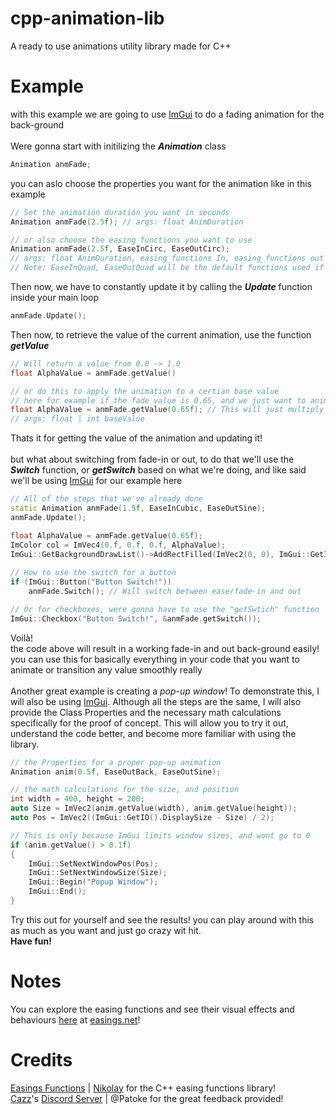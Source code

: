 # cpp-animation-lib
A ready to use animations utility library made for C++

# Example
with this example we are going to use [ImGui](https://github.com/ocornut/imgui) to do a fading animation for the back-ground <br> <br>
Were gonna start with initilizing the <strong>_Animation_</strong> class
```cpp
Animation anmFade;
```
you can aslo choose the properties you want for the animation like in this example
```cpp
// Set the animation duration you want in seconds
Animation anmFade(2.5f); // args: float AnimDuration

// or also choose the easing functions you want to use
Animation anmFade(2.5f, EaseInCirc, EaseOutCirc);
// args: float AnimDuration, easing_functions In, easing_functions out
// Note: EaseInQuad, EaseOutQuad will be the default functions used if not specfied
```
Then now, we have to constantly update it by calling the <strong>_Update_</strong> function inside your main loop
```cpp
anmFade.Update();
```
Then now, to retrieve the value of the current animation, use the function <strong>_getValue_</strong>
```cpp
// Will return a value from 0.0 -> 1.0
float AlphaValue = anmFade.getValue()

// or do this to apply the animation to a certian base value
// here for example if the fade value is 0.65, and we just want to animate it creating fade-in and out affects, add a paramater inside of getValue like this
float AlphaValue = anmFade.getValue(0.65f); // This will just multiply the value by the value given
// args: float | int baseValue
```
Thats it for getting the value of the animation and updating it!<br><br>
but what about switching from fade-in or out, to do that we'll use the <strong>_Switch_</strong> function, or <strong>_getSwitch_</strong> based on what we're doing, and like said we'll be using [ImGui](https://github.com/ocornut/imgui) for our example here
```cpp
// All of the steps that we've already done
static Animation anmFade(1.5f, EaseInCubic, EaseOutSine);
anmFade.Update();

float AlphaValue = anmFade.getValue(0.65f);
ImColor col = ImVec4(0.f, 0.f, 0.f, AlphaValue);
ImGui::GetBackgroundDrawList()->AddRectFilled(ImVec2(0, 0), ImGui::GetIO()DisplaySize, col);
    
// How to use the switch for a button
if (ImGui::Button("Button Switch!"))
    anmFade.Switch(); // Will switch between ease/fade-in and out

// Or for checkboxes, were gonna have to use the "getSwtich" function
ImGui::Checkbox("Button Switch!", &anmFade.getSwitch());
```
Voilà!<br>
the code above will result in a working fade-in and out back-ground easily!<br>
you can use this for basically everything in your code that you want to animate or transition any value smoothly really<br><br>
Another great example is creating a _pop-up window_! To demonstrate this, I will also be using [ImGui](https://github.com/ocornut/imgui). Although all the steps are the same, I will also provide the Class Properties and the necessary math calculations specifically for the proof of concept. This will allow you to try it out, understand the code better, and become more familiar with using the library.

```cpp
// the Properties for a proper pop-up animation 
Animation anim(0.5f, EaseOutBack, EaseOutSine);

// the math calculations for the size, and position
int width = 400, height = 200;
auto Size = ImVec2(anim.getValue(width), anim.getValue(height));
auto Pos = ImVec2((ImGui::GetIO().DisplaySize - Size) / 2);

// This is only because ImGui limits window sizes, and wont go to 0
if (anim.getValue() > 0.1f)
{
    ImGui::SetNextWindowPos(Pos);
    ImGui::SetNextWindowSize(Size);
    ImGui::Begin("Popup Window");
    ImGui::End();
}
```
Try this out for yourself and see the results!
you can play around with this as much as you want and just go crazy wit hit.<br>
<strong>Have fun!</strong>

# Notes
You can explore the easing functions and see their visual effects and behaviours [here](https://easings.net/) at [easings.net](https://easings.net/)!

# Credits
[Easings Functions](https://github.com/nicolausYes/easing-functions) | [Nikolay](https://github.com/nicolausYes) for the C++ easing functions library!
<br>
[Cazz](https://github.com/cazzwastaken)'s [Discord Server](https://discord.com/invite/xcZgJbAARc) | @Patoke for the great feedback provided!